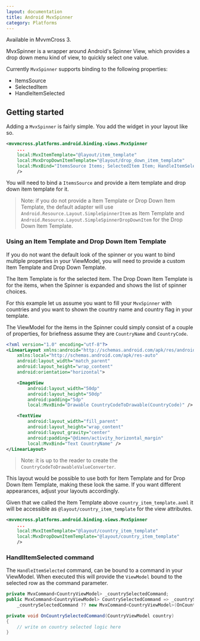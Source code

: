 ```yaml
---
layout: documentation
title: Android MvxSpinner
category: Platforms
---
```


Available in MvvmCross 3.

MvxSpinner is a wrapper around Android's Spinner View, which provides a drop down menu kind of view, to quickly select one value.

Currently `MvxSpinner` supports binding to the following properties:
- ItemsSource
- SelectedItem
- HandleItemSelected

## Getting started

Adding a `MvxSpinner` is fairly simple. You add the widget in your layout like so.

```xml
<mvvmcross.platforms.android.binding.views.MvxSpinner
    ...
    local:MvxItemTemplate="@layout/item_template"
    local:MvxDropDownItemTemplate="@layout/drop_down_item_template"
    local:MvxBind="ItemsSource Items; SelectedItem Item; HandleItemSelected ItemSelectedCommand"
    />
```

You will need to bind a `ItemsSource` and provide a item template and drop down item template for it.

> Note: if you do not provide a Item Template or Drop Down Item Template, the default adapter will use `Android.Resource.Layout.SimpleSpinnerItem` as Item Template and `Android.Resource.Layout.SimpleSpinnerDropDownItem` for the Drop Down Item Template.

### Using an Item Template and Drop Down Item Template

If you do not want the default look of the spinner or you want to bind multiple properties in your ViewModel, you will need to provide a custom Item Template and Drop Down Template.

The Item Template is for the selected item. The Drop Down Item Template is for the items, when the Spinner is expanded and shows the list of spinner choices.

For this example let us assume you want to fill your `MvxSpinner` with countries and you want to shown the country name and country flag in your template.

The ViewModel for the items in the Spinner could simply consist of a couple of properties, for briefness assume they are `CountryName` and `CountryCode`.

```xml
<?xml version="1.0" encoding="utf-8"?>
<LinearLayout xmlns:android="http://schemas.android.com/apk/res/android"
    xmlns:local="http://schemas.android.com/apk/res-auto"
    android:layout_width="match_parent"
    android:layout_height="wrap_content"
    android:orientation="horizontal">

    <ImageView
        android:layout_width="50dp"
        android:layout_height="50dp"
        android:padding="5dp"
        local:MvxBind="Drawable CountryCodeToDrawable(CountryCode)" />

    <TextView
        android:layout_width="fill_parent"
        android:layout_height="wrap_content"
        android:layout_gravity="center"
        android:padding="@dimen/activity_horizontal_margin"
        local:MvxBind="Text CountryName" />
</LinearLayout>
```

> Note: it is up to the reader to create the `CountryCodeToDrawableValueConverter`.

This layout would be possible to use both for Item Template and for Drop Down Item Template, making these look the same. If you want different appearances, adjust your layouts accordingly.

Given that we called the Item Template above `country_item_template.axml` it will be accessible as `@layout/country_item_template` for the view attributes.

```xml
<mvvmcross.platforms.android.binding.views.MvxSpinner
    ...
    local:MvxItemTemplate="@layout/country_item_template"
    local:MvxDropDownItemTemplate="@layout/country_item_template"
    />
```

### HandlItemSelected command

The `HandleItemSelected` command, can be bound to a command in your ViewModel. When executed this will provide the `ViewModel` bound to the selected row as the command parameter.

```csharp
private MvxCommand<CountryViewModel> _countrySelectedCommand;
public MvxCommand<CountryViewModel> CountrySelectedCommand => _countrySelectedCommand = 
    _countrySelectedCommand ?? new MvxCommand<CountryViewModel>(OnCountrySelectedCommand);

private void OnCountrySelectedCommand(CountryViewModel country)
{
    // write on country selected logic here
}
```